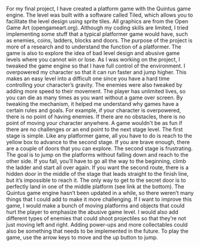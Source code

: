 For my final project, I have created a platform game with the Quintus game engine. The level was built with a software called Tiled, which allows you to facilitate the level design using sprite tiles. All graphics are from the Open Game Art (opengameart.org). Although my coding skills are limited, I tried implementing some stuff that a typical platformer game would have, such as enemies, coins, ladders, blocks and doors. 
The purpose of the project is more of a research and to understand the function of a platformer. The game is also to explore the idea of bad level design and abusive game levels where you cannot win or lose. As I was working on the project, I tweaked the game engine so that I have full control of the environment. I overpowered my character so that it can run faster and jump higher. This makes an easy level into a difficult one since you have a hard time controlling your character’s gravity. The enemies were also tweaked by adding more speed to their movement. The player has unlimited lives, so you can die as many times as you want without a game over screen.
By tweaking the mechanism, it helped me understand why games have a certain rules and goals. For example, if your character is overpowered, there is no point of having enemies. If there are no obstacles, there is no point of moving your character anywhere. A game wouldn't be as fun if there are no challenges or an end point to the next stage level.
The first stage is simple. Like any platformer game, all you have to do is reach to the yellow box to advance to the second stage. If you are brave enough, there are a couple of doors that you can explore.
The second stage is frustrating. The goal is to jump on the platforms without falling down and reach to the other side. If you fall, you’ll have to go all the way to the beginning, climb the ladder and start all over again. If you want the second route, there is a hidden door in the middle of the stage that leads straight to the finish line, but it’s impossible to reach it. The only way to get to the secret door is to perfectly land in one of the middle platform (see link at the bottom).
The Quintus game engine hasn’t been updated in a while, so there weren’t many things that I could add to make it more challenging. If I want to improve this game, I would make a bunch of moving platforms and objects that could hurt the player to emphasize the abusive game level. I would also add different types of enemies that could shoot projectiles so that they’re not just moving left and right. Adding power-ups and more collectables could also be something that needs to be implemented in the future.
To play the game, use the arrow keys to move and the up button to jump.
